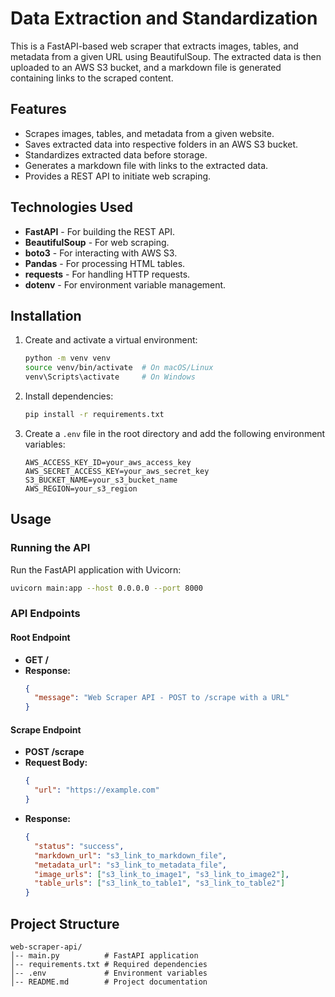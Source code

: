 # Data Extraction and Standardization

This is a FastAPI-based web scraper that extracts images, tables, and metadata from a given URL using BeautifulSoup. The extracted data is then uploaded to an AWS S3 bucket, and a markdown file is generated containing links to the scraped content.

## Features
- Scrapes images, tables, and metadata from a given website.
- Saves extracted data into respective folders in an AWS S3 bucket.
- Standardizes extracted data before storage.
- Generates a markdown file with links to the extracted data.
- Provides a REST API to initiate web scraping.

## Technologies Used
- **FastAPI** - For building the REST API.
- **BeautifulSoup** - For web scraping.
- **boto3** - For interacting with AWS S3.
- **Pandas** - For processing HTML tables.
- **requests** - For handling HTTP requests.
- **dotenv** - For environment variable management.

## Installation



1. Create and activate a virtual environment:
   ```sh
   python -m venv venv
   source venv/bin/activate  # On macOS/Linux
   venv\Scripts\activate     # On Windows
   ```

3. Install dependencies:
   ```sh
   pip install -r requirements.txt
   ```

4. Create a `.env` file in the root directory and add the following environment variables:
   ```env
   AWS_ACCESS_KEY_ID=your_aws_access_key
   AWS_SECRET_ACCESS_KEY=your_aws_secret_key
   S3_BUCKET_NAME=your_s3_bucket_name
   AWS_REGION=your_s3_region
   ```

## Usage

### Running the API

Run the FastAPI application with Uvicorn:
```sh
uvicorn main:app --host 0.0.0.0 --port 8000
```

### API Endpoints

#### **Root Endpoint**
- **GET /**
- **Response:**
  ```json
  {
    "message": "Web Scraper API - POST to /scrape with a URL"
  }
  ```

#### **Scrape Endpoint**
- **POST /scrape**
- **Request Body:**
  ```json
  {
    "url": "https://example.com"
  }
  ```
- **Response:**
  ```json
  {
    "status": "success",
    "markdown_url": "s3_link_to_markdown_file",
    "metadata_url": "s3_link_to_metadata_file",
    "image_urls": ["s3_link_to_image1", "s3_link_to_image2"],
    "table_urls": ["s3_link_to_table1", "s3_link_to_table2"]
  }
  ```

## Project Structure
```
web-scraper-api/
│-- main.py          # FastAPI application
│-- requirements.txt # Required dependencies
│-- .env             # Environment variables
│-- README.md        # Project documentation
```





